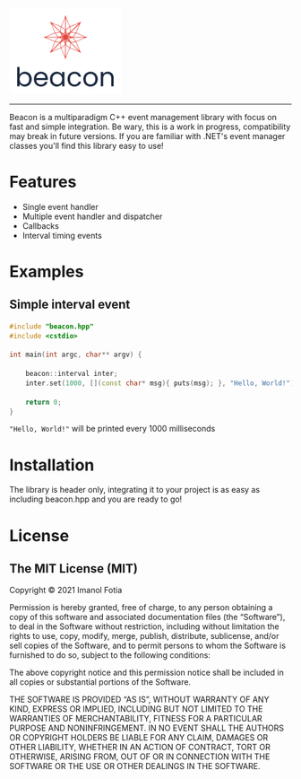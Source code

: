 <img src="./logo/logo.svg" alt="drawing" width="200"/>

---

Beacon is a multiparadigm C++ event management library with focus on fast and simple integration.
Be wary, this is a work in progress, compatibility may break in future versions.
If you are familiar with .NET's event manager classes you'll find this library easy to use!

# Features

* Single event handler
* Multiple event handler and dispatcher
* Callbacks
* Interval timing events

# Examples

## Simple interval event

```c++
#include "beacon.hpp"
#include <cstdio>

int main(int argc, char** argv) {
    
    beacon::interval inter;
    inter.set(1000, [](const char* msg){ puts(msg); }, "Hello, World!");
    
    return 0;
}
```
```"Hello, World!"``` will be printed every 1000 milliseconds



# Installation

The library is header only, integrating it to your project is as easy as including beacon.hpp and you are ready to go!

# License


## The MIT License (MIT)

Copyright © 2021 Imanol Fotia

Permission is hereby granted, free of charge, to any person
obtaining a copy of this software and associated documentation
files (the “Software”), to deal in the Software without
restriction, including without limitation the rights to use,
copy, modify, merge, publish, distribute, sublicense, and/or sell
copies of the Software, and to permit persons to whom the
Software is furnished to do so, subject to the following
conditions:

The above copyright notice and this permission notice shall be
included in all copies or substantial portions of the Software.

THE SOFTWARE IS PROVIDED “AS IS”, WITHOUT WARRANTY OF ANY KIND,
EXPRESS OR IMPLIED, INCLUDING BUT NOT LIMITED TO THE WARRANTIES
OF MERCHANTABILITY, FITNESS FOR A PARTICULAR PURPOSE AND
NONINFRINGEMENT. IN NO EVENT SHALL THE AUTHORS OR COPYRIGHT
HOLDERS BE LIABLE FOR ANY CLAIM, DAMAGES OR OTHER LIABILITY,
WHETHER IN AN ACTION OF CONTRACT, TORT OR OTHERWISE, ARISING
FROM, OUT OF OR IN CONNECTION WITH THE SOFTWARE OR THE USE OR
OTHER DEALINGS IN THE SOFTWARE.
